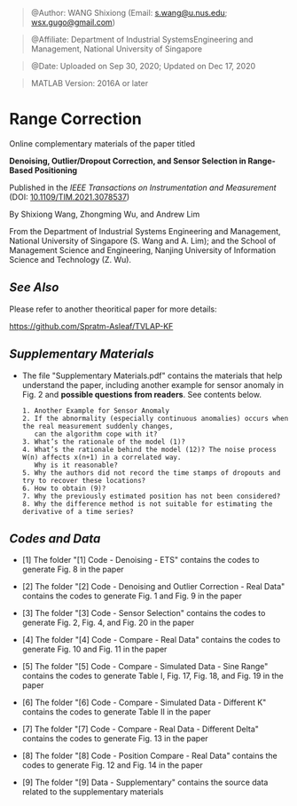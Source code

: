 > @Author: WANG Shixiong (Email: <s.wang@u.nus.edu>; <wsx.gugo@gmail.com>)

> @Affiliate: Department of Industrial SystemsEngineering and Management, National University of Singapore

> @Date: Uploaded on Sep 30, 2020; Updated on Dec 17, 2020

> MATLAB Version: 2016A or later

# Range Correction

Online complementary materials of the paper titled 

**Denoising, Outlier/Dropout Correction, and Sensor Selection in Range-Based Positioning**

Published in the _IEEE Transactions on Instrumentation and Measurement_ (DOI: [10.1109/TIM.2021.3078537](http://dx.doi.org/10.1109/TIM.2021.3078537))

By Shixiong Wang, Zhongming Wu, and Andrew Lim

From the Department of Industrial Systems Engineering and Management, National University of Singapore (S. Wang and A. Lim);
and the School of Management Science and Engineering, Nanjing University of Information Science and Technology (Z. Wu).


## ***See Also***

Please refer to another theoritical paper for more details: 

https://github.com/Spratm-Asleaf/TVLAP-KF


## ***Supplementary Materials***

* The file "Supplementary Materials.pdf" contains the materials that help understand the paper, including another example for sensor anomaly in Fig. 2 and **possible questions from readers**. See contents below.
    ```
    1. Another Example for Sensor Anomaly
    2. If the abnormality (especially continuous anomalies) occurs when the real measurement suddenly changes, 
       can the algorithm cope with it?
    3. What’s the rationale of the model (1)?
    4. What’s the rationale behind the model (12)? The noise process W(n) affects x(n+1) in a correlated way. 
       Why is it reasonable?
    5. Why the authors did not record the time stamps of dropouts and try to recover these locations?
    6. How to obtain (9)?
    7. Why the previously estimated position has not been considered?
    8. Why the difference method is not suitable for estimating the derivative of a time series?
    ```

    
## ***Codes and Data***

* [1] The folder "[1] Code - Denoising - ETS" contains the codes to generate Fig. 8 in the paper

* [2] The folder "[2] Code - Denoising and Outlier Correction - Real Data" contains the codes to generate Fig. 1 and Fig. 9 in the paper

* [3] The folder "[3] Code - Sensor Selection" contains the codes to generate Fig. 2, Fig. 4, and Fig. 20 in the paper

* [4] The folder "[4] Code - Compare - Real Data" contains the codes to generate Fig. 10 and Fig. 11 in the paper

* [5] The folder "[5] Code - Compare - Simulated Data - Sine Range" contains the codes to generate Table I, Fig. 17, Fig. 18, and Fig. 19 in the paper

* [6] The folder "[6] Code - Compare - Simulated Data - Different K" contains the codes to generate Table II in the paper

* [7] The folder "[7] Code - Compare - Real Data - Different Delta" contains the codes to generate Fig. 13 in the paper

* [8] The folder "[8] Code - Position Compare - Real Data" contains the codes to generate Fig. 12 and Fig. 14 in the paper

* [9] The folder "[9] Data - Supplementary" contains the source data related to the supplementary materials

